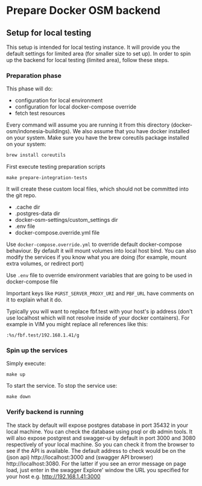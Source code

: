 # Prepare Docker OSM backend

## Setup for local testing

This setup is intended for local testing instance.
It will provide you the default settings for limited area (for smaller size to set up).
In order to spin up the backend for local testing (limited area), follow these steps.


### Preparation phase

This phase will do:

- configuration for local environment
- configuration for local docker-compose override
- fetch test resources

Every command will assume you are running it from this directory (docker-osm/indonesia-buildings). 
We also assume that you have docker installed on your system. 
Make sure you have the brew coreutils package installed on your system:

```bash
brew install coreutils
```

First execute testing preparation scripts 

```
make prepare-integration-tests
```

It will create these custom local files, which should not be committed into the git repo.

- .cache dir
- .postgres-data dir
- docker-osm-settings/custom_settings dir
- .env file
- docker-compose.override.yml file


Use `docker-compose.override.yml` to override default docker-compose behaviour.
By default it will mount volumes into local host bind. You can also modify the services if you know what you are doing (for example, mount extra volumes, or redirect port)

Use `.env` file to override environment variables that are going to be used in docker-compose file

Important keys like `PGRST_SERVER_PROXY_URI` and `PBF_URL` have comments on it to explain what it do.

Typically you will want to replace fbf.test with your host's ip address (don't use localhost which will not 
resolve inside of your docker containers). For example in VIM you might replace all references like this:

```
:%s/fbf.test/192.168.1.41/g
```
  
### Spin up the services

Simply execute:

```
make up
```

To start the service.
To stop the service use:

```
make down
```

### Verify backend is running

The stack by default will expose postgres database in port 35432 in your local machine.
You can check the database using psql or db admin tools.
It will also expose postgrest and swagger-ui by default in port 3000 and 3080 respectively of your local machine.
So you can check it from the browser to see if the API is available.
The default address to check would be on the (json api) http://localhost:3000 and (swagger API browser) http://localhost:3080. For the latter if you see an error message on page load, just enter in the swagger Explore' window the URL you specified for your host e.g. http://192.168.1.41:3000



